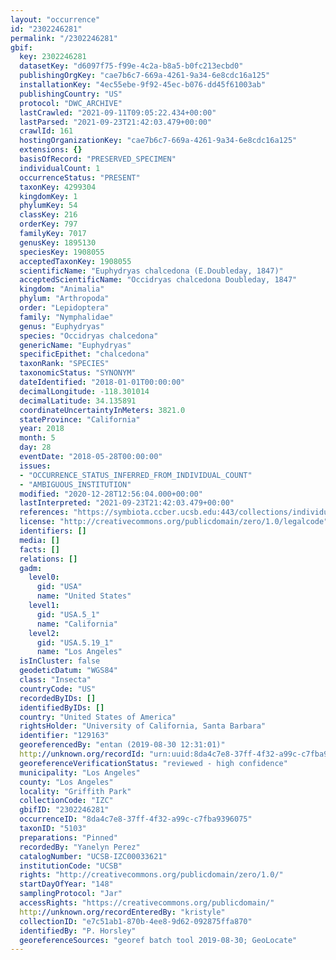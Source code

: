 ```yaml
---
layout: "occurrence"
id: "2302246281"
permalink: "/2302246281"
gbif:
  key: 2302246281
  datasetKey: "d6097f75-f99e-4c2a-b8a5-b0fc213ecbd0"
  publishingOrgKey: "cae7b6c7-669a-4261-9a34-6e8cdc16a125"
  installationKey: "4ec55ebe-9f92-45ec-b076-dd45f61003ab"
  publishingCountry: "US"
  protocol: "DWC_ARCHIVE"
  lastCrawled: "2021-09-11T09:05:22.434+00:00"
  lastParsed: "2021-09-23T21:42:03.479+00:00"
  crawlId: 161
  hostingOrganizationKey: "cae7b6c7-669a-4261-9a34-6e8cdc16a125"
  extensions: {}
  basisOfRecord: "PRESERVED_SPECIMEN"
  individualCount: 1
  occurrenceStatus: "PRESENT"
  taxonKey: 4299304
  kingdomKey: 1
  phylumKey: 54
  classKey: 216
  orderKey: 797
  familyKey: 7017
  genusKey: 1895130
  speciesKey: 1908055
  acceptedTaxonKey: 1908055
  scientificName: "Euphydryas chalcedona (E.Doubleday, 1847)"
  acceptedScientificName: "Occidryas chalcedona Doubleday, 1847"
  kingdom: "Animalia"
  phylum: "Arthropoda"
  order: "Lepidoptera"
  family: "Nymphalidae"
  genus: "Euphydryas"
  species: "Occidryas chalcedona"
  genericName: "Euphydryas"
  specificEpithet: "chalcedona"
  taxonRank: "SPECIES"
  taxonomicStatus: "SYNONYM"
  dateIdentified: "2018-01-01T00:00:00"
  decimalLongitude: -118.301014
  decimalLatitude: 34.135891
  coordinateUncertaintyInMeters: 3821.0
  stateProvince: "California"
  year: 2018
  month: 5
  day: 28
  eventDate: "2018-05-28T00:00:00"
  issues:
  - "OCCURRENCE_STATUS_INFERRED_FROM_INDIVIDUAL_COUNT"
  - "AMBIGUOUS_INSTITUTION"
  modified: "2020-12-28T12:56:04.000+00:00"
  lastInterpreted: "2021-09-23T21:42:03.479+00:00"
  references: "https://symbiota.ccber.ucsb.edu:443/collections/individual/index.php?occid=129163"
  license: "http://creativecommons.org/publicdomain/zero/1.0/legalcode"
  identifiers: []
  media: []
  facts: []
  relations: []
  gadm:
    level0:
      gid: "USA"
      name: "United States"
    level1:
      gid: "USA.5_1"
      name: "California"
    level2:
      gid: "USA.5.19_1"
      name: "Los Angeles"
  isInCluster: false
  geodeticDatum: "WGS84"
  class: "Insecta"
  countryCode: "US"
  recordedByIDs: []
  identifiedByIDs: []
  country: "United States of America"
  rightsHolder: "University of California, Santa Barbara"
  identifier: "129163"
  georeferencedBy: "entan (2019-08-30 12:31:01)"
  http://unknown.org/recordId: "urn:uuid:8da4c7e8-37ff-4f32-a99c-c7fba9396075"
  georeferenceVerificationStatus: "reviewed - high confidence"
  municipality: "Los Angeles"
  county: "Los Angeles"
  locality: "Griffith Park"
  collectionCode: "IZC"
  gbifID: "2302246281"
  occurrenceID: "8da4c7e8-37ff-4f32-a99c-c7fba9396075"
  taxonID: "5103"
  preparations: "Pinned"
  recordedBy: "Yanelyn Perez"
  catalogNumber: "UCSB-IZC00033621"
  institutionCode: "UCSB"
  rights: "http://creativecommons.org/publicdomain/zero/1.0/"
  startDayOfYear: "148"
  samplingProtocol: "Jar"
  accessRights: "https://creativecommons.org/publicdomain/"
  http://unknown.org/recordEnteredBy: "kristyle"
  collectionID: "e7c51ab1-870b-4ee8-9d62-092875ffa870"
  identifiedBy: "P. Horsley"
  georeferenceSources: "georef batch tool 2019-08-30; GeoLocate"
---
```

